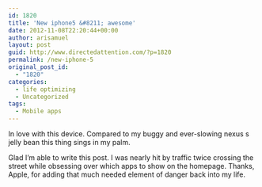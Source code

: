 ```yaml
---
id: 1820
title: 'New iphone5 &#8211; awesome'
date: 2012-11-08T22:20:44+00:00
author: arisamuel
layout: post
guid: http://www.directedattention.com/?p=1820
permalink: /new-iphone-5
original_post_id:
  - "1820"
categories:
  - life optimizing
  - Uncategorized
tags:
  - Mobile apps
---
```

In love with this device. Compared to my buggy and ever-slowing nexus s jelly bean this thing sings in my palm.

Glad I&#8217;m able to write this post. I was nearly hit by traffic twice crossing the street while obsessing over which apps to show on the homepage. Thanks, Apple, for adding that much needed element of danger back into my life.